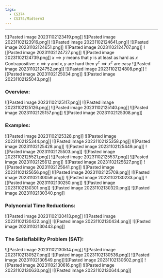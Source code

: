 ```yaml
---
tags:
  - CS374
  - CS374/Midterm3
---
```

---
![[Pasted image 20231102123419.png]]
![[Pasted image 20231102123916.png]]
![[Pasted image 20231102124641.png]]
![[Pasted image 20231102124651.png]]
![[Pasted image 20231102124707.png]]
![[Pasted image 20231102124727.png]]
![[Pasted image 20231102124739.png]]
$x \implies y$ means that $y$ is at least as hard as $x$ 
Contrapositive: $x \implies y$ and $x,y$ are hard then $y^c \implies x^c$ are easy
![[Pasted image 20231102124752.png]]
![[Pasted image 20231102124808.png]]
![[Pasted image 20231102125034.png]]
![[Pasted image 20231102125043.png]]

### Overview:
![[Pasted image 20231102125117.png]]
![[Pasted image 20231102125126.png]]
![[Pasted image 20231102125140.png]]
![[Pasted image 20231102125157.png]]
![[Pasted image 20231102125308.png]]

### Examples:
![[Pasted image 20231102125328.png]]
![[Pasted image 20231102125344.png]]
![[Pasted image 20231102125358.png]]
![[Pasted image 20231102125428.png]]
![[Pasted image 20231102125449.png]]
![[Pasted image 20231102125503.png]]
![[Pasted image 20231102125521.png]]
![[Pasted image 20231102125537.png]]
![[Pasted image 20231102125612.png]]
![[Pasted image 20231102125627.png]]
![[Pasted image 20231102125641.png]]
![[Pasted image 20231102125656.png]]
![[Pasted image 20231102125709.png]]
![[Pasted image 20231102130059.png]]
![[Pasted image 20231102130233.png]]
![[Pasted image 20231102130250.png]]
![[Pasted image 20231102130301.png]]
![[Pasted image 20231102130320.png]]
![[Pasted image 20231102130340.png]]

### Polynomial Time Reductions:
![[Pasted image 20231102130413.png]]
![[Pasted image 20231102130422.png]]
![[Pasted image 20231102130434.png]]
![[Pasted image 20231102130443.png]]

### The Satisfiability Problem (SAT):
![[Pasted image 20231102130514.png]]
![[Pasted image 20231102130527.png]]
![[Pasted image 20231102130536.png]]
![[Pasted image 20231102130549.png]]![[Pasted image 20231102130602.png]]
![[Pasted image 20231102130616.png]]
![[Pasted image 20231102130630.png]]
![[Pasted image 20231102130644.png]]
